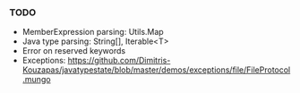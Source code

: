 ### TODO

- MemberExpression parsing: Utils.Map
- Java type parsing: String[], Iterable\<T>
- Error on reserved keywords
- Exceptions: https://github.com/Dimitris-Kouzapas/javatypestate/blob/master/demos/exceptions/file/FileProtocol.mungo
